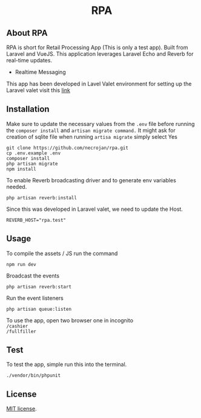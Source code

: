 <h1 align="center">RPA</h1>


## About RPA

RPA is short for Retail Processing App (This is only a test app).
Built from Laravel and VueJS. This application leverages Laravel Echo and Reverb for 
real-time updates.

- Realtime Messaging

This app has been developed in Lavel Valet environment for setting up the Laravel valet visit this <a href="https://laravel.com/docs/11.x/valet" target="_blank">link</a>





## Installation
Make sure to update the necessary values from the `.env` file before running the `composer install` and `artisan migrate command.`
It might ask for creation of sqlite file when running `artisa migrate` simply select Yes
```
git clone https://github.com/necrojan/rpa.git
cp .env.example .env
composer install
php artisan migrate
npm install

```
To enable Reverb broadcasting driver and to generate env variables needed.

```
php artisan reverb:install
```
Since this was developed in Laravel valet, we need to update the Host.
```
REVERB_HOST="rpa.test"
```

## Usage
To compile the assets / JS run the command
```
npm run dev
```

Broadcast the events
```
php artisan reverb:start

```

Run the event listeners

```
php artisan queue:listen

```

To use the app, open two browser one in incognito
</br >
`/cashier` 
</br >
`/fullfiller`

## Test
To test the app, simple run this into the terminal.
```
./vendor/bin/phpunit
```



## License

[MIT license](https://opensource.org/licenses/MIT).
